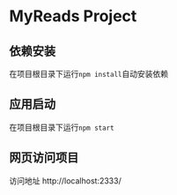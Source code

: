 # MyReads Project
## 依赖安装
在项目根目录下运行`npm install`自动安装依赖
## 应用启动
在项目根目录下运行`npm start`
## 网页访问项目
访问地址 http://localhost:2333/
